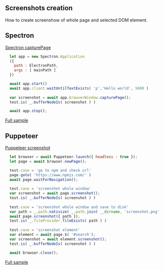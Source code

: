 ## Screenshots creation
How to create screenshow of whole page and selected DOM element.

## Spectron
[Spectron capturePage](https://github.com/electron-userland/spectron#capturepage)

```javascript
  let app = new Spectron.Application
  ({
    path : ElectronPath,
    args : [ mainPath ]
  })

  await app.start()
  await app.client.waitUntilTextExists( 'p','Hello world', 5000 )
  
  var screenshot = await app.browserWindow.capturePage();
  test.is( _.bufferNodeIs( screenshot ) )

  await app.stop();
```

[Full sample](../../../../sample/spectron/Screenshots.test.s)

## Puppeteer
[Puppeteer screenshot](https://pptr.dev/#?product=Puppeteer&version=v2.0.0&show=api-pagescreenshotoptions)

```javascript
  let browser = await Puppeteer.launch({ headless : true });
  let page = await browser.newPage();

  test.case = 'go to npm and check url'
  page.goto( 'https://www.npmjs.com/' )
  await page.waitForNavigation();
    
  test.case = 'screenshot whole window'
  var screenshot = await page.screenshot();
  test.is( _.bufferNodeIs( screenshot ) )
  
  test.case = 'screenshot whole window and save to disk'
  var path = _.path.nativize( _.path.join( __dirname, 'screenshot.png' ) );
  await page.screenshot({ path });
  test.is( _.fileProvider.fileExists( path ) )
  
  test.case = 'screenshot element'
  var element = await page.$( '#search');
  var screenshot = await element.screenshot();
  test.is( _.bufferNodeIs( screenshot ) )

  await browser.close();
```

[Full sample](../../../../sample/puppeteer/Screenshots.test.s)

